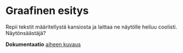 # Graafinen esitys

Repii tekstit määritellystä kansiosta ja laittaa ne näytölle heiluu coolisti. Näytönsäästäjä?

**Dokumentaatio**
[aiheen kuvaus](dokumentaatio/aiheenKuvausJaRakenne.md)
